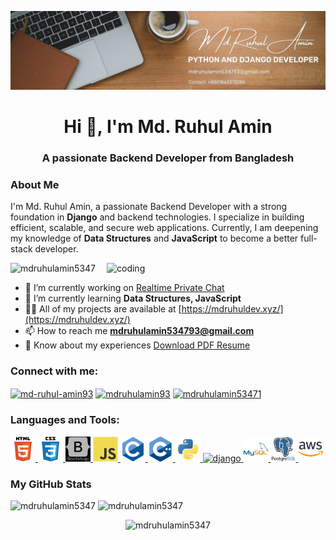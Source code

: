 ![logo](https://github.com/mdruhulamin5347/mdruhulamin5347/blob/main/bannar.jpeg)

<h1 align="center">Hi 👋, I'm Md. Ruhul Amin</h1>
<h3 align="center">A passionate Backend Developer from Bangladesh</h3>

### About Me
I'm Md. Ruhul Amin, a passionate Backend Developer with a strong foundation in **Django** and backend technologies. I specialize in building efficient, scalable, and secure web applications. Currently, I am deepening my knowledge of **Data Structures** and **JavaScript** to become a better full-stack developer.

<img align="right" alt="coding" width="350" src="https://github.com/user-attachments/assets/e75de923-6039-4c30-9bf6-24f004501477"/>

<p align="left"> <img src="https://komarev.com/ghpvc/?username=mdruhulamin5347&label=Profile%20views&color=0e75b6&style=flat" alt="mdruhulamin5347" /> </p>

- 🔭 I’m currently working on [Realtime Private Chat](https://livechat.mdruhuldev.xyz/)
- 🌱 I’m currently learning **Data Structures, JavaScript**
- 👨‍💻 All of my projects are available at [https://mdruhuldev.xyz/](https://mdruhuldev.xyz/)
- 📫 How to reach me **mdruhulamin534793@gmail.com**
- 📄 Know about my experiences [Download PDF Resume](https://mdruhuldev.xyz/media/pdf/Md.Ruhul%20Amin(Django%20Developer).pdf)

<h3 align="left">Connect with me:</h3>
<p align="left">
  <a href="https://linkedin.com/in/md-ruhul-amin93" target="blank"><img align="center" src="https://raw.githubusercontent.com/rahuldkjain/github-profile-readme-generator/master/src/images/icons/Social/linked-in-alt.svg" alt="md-ruhul-amin93" height="30" width="40" /></a>
  <a href="https://codeforces.com/profile/mdruhulamin93" target="blank"><img align="center" src="https://raw.githubusercontent.com/rahuldkjain/github-profile-readme-generator/master/src/images/icons/Social/codeforces.svg" alt="mdruhulamin93" height="30" width="40" /></a>
  <a href="https://www.hackerearth.com/mdruhulamin53471" target="blank"><img align="center" src="https://raw.githubusercontent.com/rahuldkjain/github-profile-readme-generator/master/src/images/icons/Social/hackerearth.svg" alt="mdruhulamin53471" height="30" width="40" /></a>
</p>

<h3 align="left">Languages and Tools:</h3>
<p align="left">
  <!-- Frontend Technologies -->
  <a href="https://www.w3.org/html/" target="_blank" rel="noreferrer">
    <img src="https://raw.githubusercontent.com/devicons/devicon/master/icons/html5/html5-original-wordmark.svg" alt="html5" width="40" height="40"/>
  </a>
  <a href="https://www.w3schools.com/css/" target="_blank" rel="noreferrer">
    <img src="https://raw.githubusercontent.com/devicons/devicon/master/icons/css3/css3-original-wordmark.svg" alt="css3" width="40" height="40"/>
  </a>
<a href="https://getbootstrap.com" target="_blank" rel="noreferrer">
  <img src="https://raw.githubusercontent.com/devicons/devicon/master/icons/bootstrap/bootstrap-plain-wordmark.svg" alt="bootstrap" width="40" height="40" style="filter: invert(1) grayscale(100%) brightness(100%);" />
</a>


  <!-- Programming Languages -->
  <a href="https://developer.mozilla.org/en-US/docs/Web/JavaScript" target="_blank" rel="noreferrer">
    <img src="https://raw.githubusercontent.com/devicons/devicon/master/icons/javascript/javascript-original.svg" alt="javascript" width="40" height="40"/>
  </a>
  <a href="https://www.cprogramming.com/" target="_blank" rel="noreferrer">
    <img src="https://raw.githubusercontent.com/devicons/devicon/master/icons/c/c-original.svg" alt="c" width="40" height="40"/>
  </a>
  <a href="https://www.w3schools.com/cpp/" target="_blank" rel="noreferrer">
    <img src="https://raw.githubusercontent.com/devicons/devicon/master/icons/cplusplus/cplusplus-original.svg" alt="cplusplus" width="40" height="40"/>
  </a>
  <a href="https://www.python.org" target="_blank" rel="noreferrer">
    <img src="https://raw.githubusercontent.com/devicons/devicon/master/icons/python/python-original.svg" alt="python" width="40" height="40"/>
  </a>

  <!-- Backend Framework -->
  <a href="https://www.djangoproject.com/" target="_blank" rel="noreferrer">
    <img src="https://cdn.worldvectorlogo.com/logos/django.svg" alt="django" width="40" height="40"/>
  </a>

  <!-- Databases -->
  <a href="https://www.mysql.com/" target="_blank" rel="noreferrer">
    <img src="https://raw.githubusercontent.com/devicons/devicon/master/icons/mysql/mysql-original-wordmark.svg" alt="mysql" width="40" height="40"/>
  </a>
  <a href="https://www.postgresql.org" target="_blank" rel="noreferrer">
    <img src="https://raw.githubusercontent.com/devicons/devicon/master/icons/postgresql/postgresql-original-wordmark.svg" alt="postgresql" width="40" height="40"/>
  </a>

  <!-- Deployment -->
  <a href="https://aws.amazon.com" target="_blank" rel="noreferrer">
    <img  src="https://raw.githubusercontent.com/devicons/devicon/master/icons/amazonwebservices/amazonwebservices-original-wordmark.svg" alt="aws" width="40" height="40"/>
  </a>
</p>



### My GitHub Stats
<p align="left">
  <img src="https://github-readme-stats.vercel.app/api?username=mdruhulamin5347&show_icons=true&locale=en&theme=dark" alt="mdruhulamin5347" width="49%" height="250px" />
  <img src="https://github-readme-stats.vercel.app/api/top-langs?username=mdruhulamin5347&show_icons=true&locale=en&layout=compact&theme=dark" alt="mdruhulamin5347" width="49%" height="250px" />
</p>

<p align="center">
  <img src="https://github-readme-streak-stats.herokuapp.com/?user=mdruhulamin5347&theme=dark" alt="mdruhulamin5347" width="70%" />
</p>







